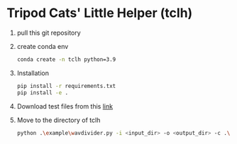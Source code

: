 # Tripod Cats' Little Helper (tclh)

1. pull this git repository

2. create conda env

    ```bash
    conda create -n tclh python=3.9
    ```

3. Installation

    ```bash
    pip install -r requirements.txt
    pip install -e .
    ```

4. Download test files from this [link](https://drive.google.com/drive/folders/1ZK2PGQHYUtQUZYW7GLx3O8Ukr5MvmnHe?usp=sharing)

5. Move to the directory of tclh

    ```bash
    python .\example\wavdivider.py -i <input_dir> -o <output_dir> -c .\example\split_test.csv
    ```
